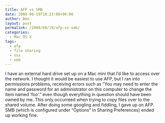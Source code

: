 ```yaml
---
title: AFP vs SMB
date: 2008-08-19T18:23:08+00:00
author: Ben
layout: post
permalink: /2008/08/19/afp-vs-smb/
categories:
  - Mac OS X
tags:
  - afp
  - file sharing
  - osx
  - smb
---
```

I have an external hard drive set up on a Mac mini that I&#8217;d like to access over the network. I thought it would be easiest to use AFP, but I ran into permissions problems, receiving errors such as &#8220;You may need to enter the name and password for an administrator on this computer to change the item named &#8216;foo&#8217;.&#8221; even though everything in question should have been owned by me. This only occurreed when trying to copy files over to the shared volume. After doing some googling and fiddling, I gave up on AFP. SMB (which is configured under &#8220;Options&#8221; in Sharing Preferences) ended up working fine.